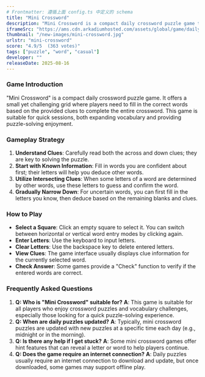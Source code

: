 ```yaml
---
# Frontmatter: 遵循上面 config.ts 中定义的 schema
title: "Mini Crossword"
description: "Mini Crossword is a compact daily crossword puzzle game that provides a quick and engaging word challenge for players of all skill levels."
iframeSrc: "https://ams.cdn.arkadiumhosted.com/assets/global/game/daily-crossword-mini/"
thumbnail: "/new-images/mini-crossword.jpg"
urlstr: "mini-crossword"
score: "4.9/5  (363 votes)"
tags: ["puzzle", "word", "casual"]
developer: ""
releaseDate: 2025-08-16
---
```




### Game Introduction

"Mini Crossword" is a compact daily crossword puzzle game. It offers a small yet challenging grid where players need to fill in the correct words based on the provided clues to complete the entire crossword. This game is suitable for quick sessions, both expanding vocabulary and providing puzzle-solving enjoyment.

### Gameplay Strategy

1.  **Understand Clues**: Carefully read both the across and down clues; they are key to solving the puzzle.
2.  **Start with Known Information**: Fill in words you are confident about first; their letters will help you deduce other words.
3.  **Utilize Intersecting Clues**: When some letters of a word are determined by other words, use these letters to guess and confirm the word.
4.  **Gradually Narrow Down**: For uncertain words, you can first fill in the letters you know, then deduce based on the remaining blanks and clues.

### How to Play

*   **Select a Square**: Click an empty square to select it. You can switch between horizontal or vertical word entry modes by clicking again.
*   **Enter Letters**: Use the keyboard to input letters.
*   **Clear Letters**: Use the backspace key to delete entered letters.
*   **View Clues**: The game interface usually displays clue information for the currently selected word.
*   **Check Answer**: Some games provide a "Check" function to verify if the entered words are correct.

### Frequently Asked Questions

1.  **Q: Who is "Mini Crossword" suitable for?**
    **A**: This game is suitable for all players who enjoy crossword puzzles and vocabulary challenges, especially those looking for a quick puzzle-solving experience.
2.  **Q: When are daily puzzles updated?**
    **A**: Typically, mini crossword puzzles are updated with new puzzles at a specific time each day (e.g., midnight or in the morning).
3.  **Q: Is there any help if I get stuck?**
    **A**: Some mini crossword games offer hint features that can reveal a letter or word to help players continue.
4.  **Q: Does the game require an internet connection?**
    **A**: Daily puzzles usually require an internet connection to download and update, but once downloaded, some games may support offline play.